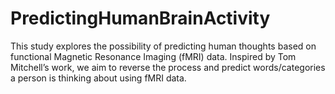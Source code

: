 # PredictingHumanBrainActivity
This study explores the possibility of predicting human thoughts based on functional Magnetic Resonance Imaging (fMRI) data. Inspired by Tom Mitchell’s work, we aim to reverse the process and predict words/categories a person is thinking about using fMRI data.

